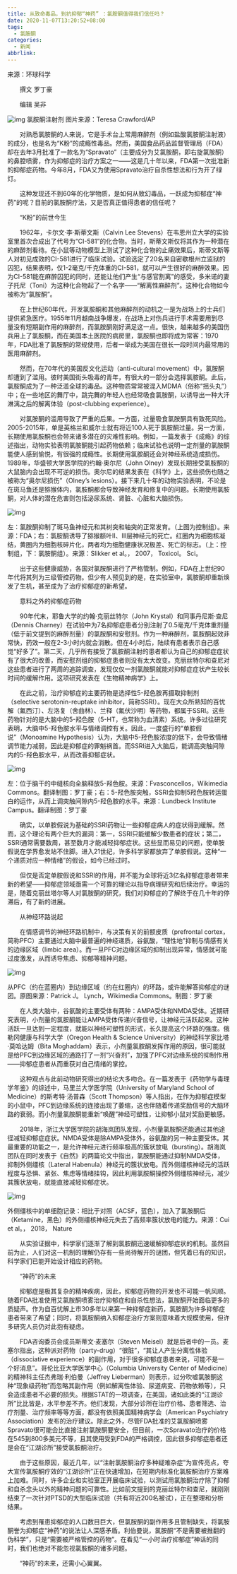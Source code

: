 ```yaml
---
title: 从致命毒品，到抗抑郁“神药” ：氯胺酮值得我们信任吗？
date: 2020-11-07T13:20:52+08:00
tags:
  - 氯胺酮
categories:
  - 新闻
abbrlink:
---
```


来源：环球科学

　　撰文 罗丁豪

　　编辑 吴非

![img](https://cdn.jsdelivr.net/gh/yakeing/Documentation@main/Hexo/images/0ca4-kcieyvz8506709.jpg)
氯胺酮注射剂 图片来源：Teresa Crawford/AP

　　对熟悉氯胺酮的人来说，它是手术台上常用麻醉剂（例如盐酸氯胺酮注射液）的成分，也是名为“K粉”的成瘾性毒品。然而，美国食品药品监督管理局（FDA）却在去年3月批准了一款名为“Spravato”（主要成分为艾氯胺酮，即右旋氯胺酮）的鼻腔喷雾，作为抑郁症的治疗方案之一——这是几十年以来，FDA第一次批准新的抑郁症药物。今年8月，FDA又为使用Spravato治疗自杀性想法和行为开了绿灯。

　　这种发现还不到60年的化学物质，是如何从致幻毒品，一跃成为抑郁症“神药”的呢？目前的氯胺酮疗法，又是否真正值得患者的信任呢？

　　“K粉”的前世今生

　　1962年，卡尔文·李·斯蒂文斯（Calvin Lee Stevens）在韦恩州立大学的实验室里首次合成出了代号为“CI-581”的化合物。当时，斯蒂文斯仅将其作为一种潜在的麻醉剂看待。在小鼠等动物模型上测试了这种化合物的止痛效果后，斯蒂文斯等人对初见成效的CI-581进行了临床试验。试验选定了20名来自密歇根州立监狱的囚犯，结果表明，仅1-2毫克/千克体重的CI-581，就可以产生很好的麻醉效果。因为CI-581能在麻醉囚犯的同时，还能让他们产生“与感官割离”的感受，多米诺的妻子托尼（Toni）为这种化合物起了一个名字——“解离性麻醉剂”。这种化合物如今被称为“氯胺酮”。

　　在上世纪60年代，开发氯胺酮和其他麻醉剂的动机之一是为战场上的士兵们提供紧急医疗。1955年11月越南战争爆发，在战场上对伤兵进行手术需要用到尽量没有短期副作用的麻醉剂，而氯胺酮刚好满足这一点。很快，越来越多的美国伤兵用上了氯胺酮，而在美国本土医院的病房里，氯胺酮也即将成为常客：1970年，FDA批准了氯胺酮的常规使用，后者一举成为美国在很长一段时间内最常用的医用麻醉剂。

　　然而，在70年代的美国反文化运动（anti-cultural movement）中，氯胺酮却遭到了滥用。彼时美国街头吸毒的青年，有很大的一部分会选择氯胺酮。此后，氯胺酮成为了一种泛滥全球的毒品。这种物质常常被混入MDMA（俗称“摇头丸”）中；在一些地区的舞厅中，跳完舞的年轻人也经常吸食氯胺酮，以诱导出一种大汗淋漓之后的解离体验（post-clubbing experience）。

　　对氯胺酮的滥用导致了严重的后果。一方面，过量吸食氯胺酮具有致死风险。2005-2015年，单是英格兰和威尔士就有将近100人死于氯胺酮过量。另一方面，长期使用氯胺酮也会带来诸多潜在的灾难性影响。例如，一篇发表于《成瘾》的综述指出，动物实验表明氯胺酮能引起药物依赖；临床试验也说明一定剂量的氯胺酮能使人感到愉悦，有很强的成瘾性。长期使用氯胺酮还会对神经系统造成损伤。1989年，华盛顿大学医学院的约翰·奥尔尼（John Olney）发现长期接受氯胺酮的大鼠脑内会出现不可逆的损伤。奥尔尼的结果发表在《科学》上，这些损伤也随之被称为“奥尔尼损伤”（Olney’s lesions）。接下来几十年的动物实验表明，不论是在斑马鱼还是猕猴体内，氯胺酮都会导致神经发育和修复中的问题。长期使用氯胺酮，对人体的潜在危害则包括泌尿系统、肾脏、心脏和大脑损伤。

![img](https://cdn.jsdelivr.net/gh/yakeing/Documentation@main/Hexo/images/4d5e-kcieyvz8506786.jpg)

左：氯胺酮抑制了斑马鱼神经元和其树突和轴突的正常发育。（上图为控制组）。来源：FDA；右：氯胺酮诱导了猕猴额叶II、III层神经元的死亡。红圈内为细胞核凝结，黄圈内为细胞核碎片化，两者均为细胞健康状况极差、死亡的标志。（上：控制组，下：氯胺酮组）。来源：Slikker et al。， 2007， Toxicol。 Sci。

　　出于这些健康威胁，各国对氯胺酮进行了严格管制。例如，FDA在上世纪90年代将其列为三级管控药物。但少有人预见到的是，在实验室中，氯胺酮却重新焕发了生机，甚至成为了治疗抑郁症的新希望。

　　意料之外的抑郁症药物

　　90年代末，耶鲁大学的约翰·克丽丝特尔（John Krystal）和同事丹尼斯·查尼（Dennis Charney）在试验中为7名抑郁症患者分别注射了0.5毫克/千克体重剂量（低于前文提到的麻醉剂量）的氯胺酮和安慰剂。作为一种麻醉剂，氯胺酮起效非常快，药效一般在2-3小时内就会消散。但在4小时后，陆续有患者表示自己感觉“好多了”。第二天，几乎所有接受了氯胺酮注射的患者都认为自己的抑郁症症状有了很大的改善，而安慰剂组的抑郁症患者则没有太大改变。克丽丝特尔和查尼对这些患者进行了两周的追踪调查，发现仅仅一剂氯胺酮就能对抑郁症症状产生较长时间的缓解作用。这项研究发表在《生物精神病学》上。

　　在此之前，治疗抑郁症的主要药物是选择性5-羟色胺再摄取抑制剂（selective serotonin-reuptake inhibitor，简称SSRI）。现在大众所熟知的百忧解（氟西汀）、左洛复（舍曲林）、兰释（氟伏沙明）等药物，都属于SSRI。这些药物针对的是大脑中的5-羟色胺（5-HT，也常称为血清素）系统。许多过往研究表明，大脑中5-羟色胺水平与情绪调控有关。因此，一度盛行的“单胺假说”（Monoamine Hypothesis）认为，大脑中5-羟色胺浓度的低下，会导致情绪调节能力减弱，因此是抑郁症的罪魁祸首。而SSRI进入大脑后，能调高突触间隙内的5-羟色胺水平，从而改善抑郁症状。

![img](https://cdn.jsdelivr.net/gh/yakeing/Documentation@main/Hexo/images/1d34-kcieyvz8506850.jpg)

左：位于脑干的中缝核向全脑释放5-羟色胺。来源：Fvasconcellos，Wikimedia Commons。翻译制图：罗丁豪；右：5-羟色胺突触，SSRI会抑制5羟色胺转运蛋白的运作，从而上调突触间隙内5-羟色胺的水平。来源：Lundbeck Institute Campus。翻译制图：罗丁豪

　　确实，以单胺假说为基础的SSRI药物让一些抑郁症病人的症状得到缓解。然而，这个理论有两个巨大的漏洞：第一，SSRI只能缓解少数患者的症状；第二，SSRI通常需要数周，甚至数月才能减轻抑郁症状。这些显而易见的问题，使单胺假说在学界愈发站不住脚。进入21世纪，许多科学家都放弃了单胺假说。这种“一个递质对应一种情绪”的假设，如今已经过时。

　　但仅是否定单胺假说和SSRI的作用，并不能为全球将近3亿名抑郁症患者带来新的希望——抑郁症领域亟需一个可靠的理论以指导病理研究和后续治疗。幸运的是，随着克丽丝塔尔等人对氯胺酮的研究，我们对抑郁症的了解终于在几十年的停滞后，有了新的进展。

　　从神经环路说起

　　在情感调节的神经环路机制中，与决策有关的前额皮质（prefrontal cortex，简称PFC）主要通过大脑中最普遍的神经递质，谷氨酸，“理性地”抑制与情感有关的边缘区域（limbic area）。而一旦PFC对边缘区域的抑制出现异常，情感就可能过度激发，从而诱导焦虑、抑郁等精神问题。

![img](https://cdn.jsdelivr.net/gh/yakeing/Documentation@main/Hexo/images/dd00-kcieyvz8506922.jpg)

从PFC（约在蓝圈内）到边缘区域（约在红圈内）的环路，或许能解答抑郁症的谜团。原图来源：Patrick J。 Lynch，Wikimedia Commons。制图：罗丁豪

　　在人类大脑中，谷氨酸的主要受体有两种：AMPA受体和NMDA受体。近期研究表明，小剂量的氯胺酮能让AMPA受体传递兴奋信号，让神经元活跃起来。这种活跃一旦达到一定程度，就能以神经可塑性的形式，长久提高这个环路的强度。俄勒冈健康与科学大学（Oregon Health &amp; Science University）的神经科学家比塔·莫哈达姆（Bita Moghaddam）表示，小剂量氯胺酮发挥作用的原因，很可能就是给PFC到边缘区域的通路打了一剂“兴奋剂”，加强了PFC对边缘系统的抑制作用——抑郁症患者从而重获对自己情绪的掌控。

　　这种观点与此前动物研究得出的结论大多吻合。在一篇发表于《药物学与毒理学年鉴》的综述中，马里兰大学医学院（University of Maryland School of Medicine）的斯考特·汤普森（Scott Thompson）等人指出，在作为抑郁症模型的小鼠中，PFC到边缘系统的连接出现了萎缩，这也伴随着传递奖励信号的大脑环路的衰弱。而小剂量氯胺酮能重新“唤醒”神经可塑性，让抑郁小鼠对奖励更敏感。

　　2018年，浙江大学医学院的胡海岚团队发现，小剂量氯胺酮还能通过其他途径减轻抑郁症症状。NMDA受体是除AMPA受体外，谷氨酸的另一种主要受体。其最重要的功能之一，是允许神经元进行频率极高的簇状放电（bursting）。胡海岚团队在同时发表于《自然》的两篇论文中指出，氯胺酮能通过抑制NMDA受体，抑制外侧缰核（Lateral Habenula）神经元的簇状放电。而外侧缰核神经元的活跃程度与恐惧、紧张、焦虑等情绪挂钩，因此利用氯胺酮操控外侧缰核神经元，减少其簇状放电，就能直接减轻抑郁症状。

![img](https://cdn.jsdelivr.net/gh/yakeing/Documentation@main/Hexo/images/9ca2-kcieyvz8507060.jpg)

外侧缰核中的单细胞记录：相比于对照（ACSF，蓝色），加入了氯胺酮后（Ketamine，黑色）的外侧缰核神经元失去了高频率簇状放电的能力。来源：Cui et al。， 2018， Nature

　　从实验证据中，科学家们逐渐了解到氯胺酮迅速缓解抑郁症状的机制。虽然目前为止，人们对这一机制的理解仍存有一些尚待解开的谜团，但凭着已有的知识，科学家们已能开始设计相应的药物。

　　“神药”的未来

　　抑郁症是极其复杂的精神疾病，因此，抑郁症药物的开发也不可能一帆风顺。随着FDA批准使用艾氯胺酮喷雾治疗抑郁症和自杀性想法，氯胺酮开始面临更多的质疑声。作为自百忧解上市30多年以来第一种抑郁症新药，氯胺酮为许多抑郁症患者带来了希望；同时，将氯胺酮纳入抑郁症治疗方案则意味着大规模使用，但许多研究人员仍对此抱有疑虑。

　　FDA咨询委员会成员斯蒂文·麦塞尔（Steven Meisel）就是后者中的一员。麦塞尔指出，这种派对药物（party-drug）“很脏”，“其让人产生分离性体验（dissociative experience）的副作用，对于很多抑郁症患者来说，可能不是一个好消息”。哥伦比亚大学医学中心（Columbia University Center of Medicine）的精神科主任杰弗瑞·利伯曼（Jeffrey Lieberman）则表示，过分吹嘘氯胺酮这种“现象级药物”而忽略其副作用（例如解离性体验、尿道病变、药物依赖等），只会造成患者不必要的损失。根据STAT的一项调查，在美国，诸如此类的“江湖诊所”比比皆是，水平参差不齐。他们发现，大部分诊所在治疗价格、患者筛选、治疗剂量、治疗频率等等方面，都没有依照美国精神病学会（American Psychiatry Association）发布的治疗建议。除此之外，尽管FDA批准的艾氯胺酮喷雾Spravato很可能会比直接注射氯胺酮要安全，但目前，一次Spravato治疗的价格在545到800多美元不等，且其使用受到FDA的严格调控，因此很多抑郁症患者还是会在“江湖诊所”接受氯胺酮治疗。

　　由于这些原因，最近几年，以“注射氯胺酮治疗多种疑难杂症”为宣传亮点，夸大宣传氯胺酮疗效的“江湖诊所”正在快速增加，在短期内标准化氯胺酮治疗方案难上加难。同时，许多企业和实验室正开展临床试验，以测试用氯胺酮治疗除了抑郁和自杀念头以外的精神问题的可靠性。比如前文提到的克丽丝特尔和查尼，就刚刚结束了一次针对PTSD的大型临床试验（共有将近200名被试），正在整理和分析结果。

　　考虑到罹患抑郁症的人口数目巨大，但氯胺酮的副作用多且管制缺失，将氯胺酮誉为抑郁症“神药”的说法让人深感矛盾。利伯曼说，氯胺酮“不是需要被推翻的伪科学”，只是“需要被严格管控的药物”。在看见“一小时治疗抑郁症”神话的同时，我们也绝对不能忽视氯胺酮的诸多问题。

　　“神药”的未来，还需小心翼翼。